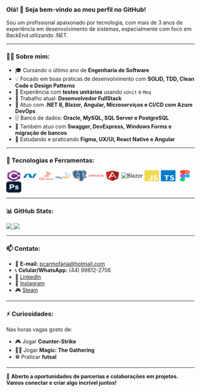 ### Olá! 👋 Seja bem-vindo ao meu perfil no GitHub!

Sou um profissional apaixonado por tecnologia, com mais de 3 anos de experiência em desenvolvimento de sistemas, especialmente com foco em BackEnd utilizando .NET.

---

### 👨‍💻 Sobre mim:

- 🎓 Cursando o último ano de **Engenharia de Software**  
- 💡 Focado em boas práticas de desenvolvimento com **SOLID, TDD, Clean Code e Design Patterns**
- 🧪 Experiência com **testes unitários** usando `xUnit` e `Moq`
- 💼 Trabalho atual: **Desenvolvedor FullStack**
- 🔄 Atuo com **.NET 8, Blazor, Angular, Microserviços e CI/CD com Azure DevOps**
- 🗄️ Banco de dados: **Oracle, MySQL, SQL Server e PostgreSQL**
- 🎯 Também atuo com **Swagger, DevExpress, Windows Forms e migração de bancos**
- 🎨 Estudando e praticando **Figma, UX/UI, React Native e Angular**

---

### 🚀 Tecnologias e Ferramentas:

<div style="display: inline_block">
  <img align="center" alt="C#" height="30" width="40" src="https://raw.githubusercontent.com/devicons/devicon/master/icons/csharp/csharp-original.svg">
  <img align="center" alt=".NET" height="30" width="40" src="https://raw.githubusercontent.com/devicons/devicon/master/icons/dot-net/dot-net-original.svg">
  <img align="center" alt="SQLServer" height="30" width="40" src="https://raw.githubusercontent.com/devicons/devicon/master/icons/microsoftsqlserver/microsoftsqlserver-plain-wordmark.svg">
  <img align="center" alt="MySQL" height="30" width="40" src="https://raw.githubusercontent.com/devicons/devicon/master/icons/mysql/mysql-original-wordmark.svg">
  <img align="center" alt="PostgreSQL" height="30" width="40" src="https://raw.githubusercontent.com/devicons/devicon/master/icons/postgresql/postgresql-original.svg">
  <img align="center" alt="Oracle" height="30" width="40" src="https://raw.githubusercontent.com/devicons/devicon/master/icons/oracle/oracle-original.svg">
  <img align="center" alt="Angular" height="30" width="40" src="https://raw.githubusercontent.com/devicons/devicon/master/icons/angularjs/angularjs-original.svg">
  <img align="center" alt="Blazor" height="30" width="40" src="https://upload.wikimedia.org/wikipedia/commons/d/d0/Blazor.png">
  <img align="center" alt="JavaScript" height="30" width="40" src="https://raw.githubusercontent.com/devicons/devicon/master/icons/javascript/javascript-plain.svg">
  <img align="center" alt="TypeScript" height="30" width="40" src="https://raw.githubusercontent.com/devicons/devicon/master/icons/typescript/typescript-original.svg">
  <img align="center" alt="Figma" height="30" width="40" src="https://raw.githubusercontent.com/devicons/devicon/master/icons/figma/figma-original.svg">
  <img align="center" alt="Photoshop" height="30" width="40" src="https://raw.githubusercontent.com/devicons/devicon/master/icons/photoshop/photoshop-plain.svg">
</div>

---

### 📊 GitHub Stats:

<div>
  <a href="https://github.com/pa1loh">
    <img height="180em" src="https://github-readme-stats.vercel.app/api?username=pa1loh&show_icons=true&theme=dark&include_all_commits=true&count_private=true"/>
    <img height="180em" src="https://github-readme-stats.vercel.app/api/top-langs/?username=pa1loh&layout=compact&langs_count=7&theme=dark"/>
  </a>
</div>

---

### 📫 Contato:

- 📩 **E-mail:** pcarmofaria@hotmail.com  
- 📞 **Celular/WhatsApp:** (44) 99812-2756  
- 💼 [LinkedIn](https://www.linkedin.com/in/paulo-henrique-5623491b1/)  
- 📸 [Instagram](https://www.instagram.com/pa1loh/)  
- 🎮 [Steam](https://steamcommunity.com/id/xweba/)

---

### ⚡ Curiosidades:

Nas horas vagas gosto de:
- 🎮 Jogar **Counter-Strike**
- 🧙‍♂️ Jogar **Magic: The Gathering**
- ⚽ Praticar **futsal**

---

🤝 **Aberto a oportunidades de parcerias e colaborações em projetos. Vamos conectar e criar algo incrível juntos!**
